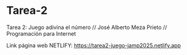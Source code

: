 # Tarea-2
Tarea 2: Juego adivina el número // José Alberto Meza Prieto // Programación para Internet

Link página web NETLIFY: https://tarea2-juego-jamp2025.netlify.app

